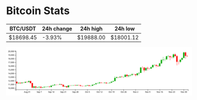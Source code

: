 # Bitcoin Stats

BTC/USDT|24h change|24h high|24h low|
|---|---|---|---|
|$18698.45|-3.93%|$19888.00|$18001.12|

<img src="./chart.svg">
